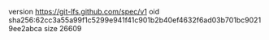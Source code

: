 version https://git-lfs.github.com/spec/v1
oid sha256:62cc3a55a99f1c5299e941f41c901b2b40ef4632f6ad03b701bc90219ee2abca
size 26609
